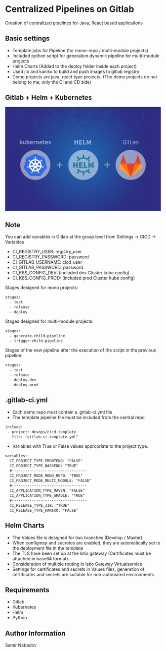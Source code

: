 __Centralized Pipelines on Gitlab__
================================

Creation of centralized pipelines for Java, React based applications 

Basic settings
------------
* Template jobs for Pipeline (for mono-repo / multi-module projects)
* Included python script for generation dynamic pipeline for multi-module projects
* Helm Charts (Added to the deploy folder inside each project)
* Used jib and kaniko to build and push images to gitlab registry
* Demo projects are java, react type projects. (The demo projects do not belong to me, only the CI and CD side)

Gitlab + Helm + Kubernetes
------------
![Screenshot](devops.jpeg)

Note
------------
You can add variables in Gitlab at the group level from Settings -> CICD -> Variables

* CI_REGISTRY_USER: registry_user
* CI_REGISTRY_PASSWORD: password
* CI_GITLAB_USERNAME: cicd_user
* CI_GITLAB_PASSWORD: password
* CI_K8S_CONFIG_DEV: (included dev Cluster kube config)
* CI_K8S_CONFIG_PROD: (included prod Cluster kube config)

Stages designed for mono projects:

```
stages:
  - test
  - release
  - deploy
```

Stages designed for multi-module projects:

```
stages:
  - generate-child-pipeline
  - trigger-child-pipeline
```

Stages of the new pipeline after the execution of the script in the previous pipeline:

```
stages:
  - test
  - release
  - deploy-dev
  - deploy-prod
```

.gitlab-ci.yml
------------
* Each demo repo must contain a .gitlab-ci.yml file
* The template pipeline file must be included from the central repo 

```
include:
 - project: devops/cicd-template
   file: "gitlab-ci-template.yml"
```

* Variables with True or False values appropriate to the project type.

```
variables:
  CI_PROJECT_TYPE_FRONTEND: "FALSE"
  CI_PROJECT_TYPE_BACKEND: "TRUE"
  #----------------------------------
  CI_PROJECT_MODE_MONO_REPO: "TRUE"
  CI_PROJECT_MODE_MULTI_MODULE: "FALSE"
  #----------------------------------
  CI_APPLICATION_TYPE_MAVEN: "FALSE"
  CI_APPLICATION_TYPE_GRADLE: "TRUE"
  #----------------------------------
  CI_RELEASE_TYPE_JIB: "TRUE"
  CI_RELEASE_TYPE_KANIKO: "FALSE"
```

Helm Charts
------------
* The Values file is designed for two branches (Develop / Master)
* When configmap and secretes are enabled, they are automatically set to the deployment file in the template
* The TLS have been set up at the Istio gateway (Certificates must be attached in base64 format)
* Consideration of multiple routing in Istio Gateway Virtualservice
* Settings for certificates and secrets in Values files, generation of certificates and secrets are suitable for non-automated environments

__Requirements__
------------
* Gitlab
* Kubernetes
* Helm
* Python

__Author Information__
------------------

Samir Nabadov
